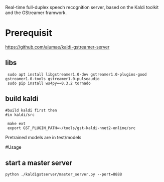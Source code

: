 Real-time full-duplex speech recognition server, based on the Kaldi toolkit and the GStreamer framwork.

# Prerequisit
https://github.com/alumae/kaldi-gstreamer-server
## libs
```
 sudo apt install libgstreamer1.0-dev gstreamer1.0-plugins-good gstreamer1.0-tools gstreamer1.0-pulseaudio
 sudo pip install ws4py==0.3.2 tornado
```
## build kaldi
```
#build kaldi first then
#in kaldi/src

 make ext
 export GST_PLUGIN_PATH=~/tools/gst-kaldi-nnet2-online/src
```

Pretrained models are in test/models

#Usage
## start a master server

```
python ./kaldigstserver/master_server.py --port=8888
```
 
